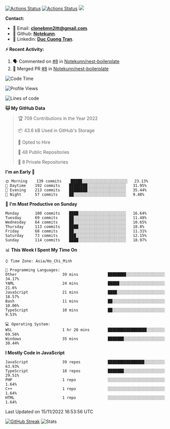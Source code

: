 [![Actions Status](https://github.com/Notekunn/Notekunn/workflows/wakatime-stats/badge.svg)](https://github.com/Notekunn/Notekunn/actions)
[![Actions Status](https://github.com/Notekunn/Notekunn/workflows/update-gh-activity/badge.svg)](https://github.com/Notekunn/Notekunn/actions)
![](https://visitor-badge.glitch.me/badge?page_id=notekunn.notekunn)

<!--![Notekunn](https://count.getloli.com/get/@notekunn)-->

<!--![Meme](https://media1.tenor.com/images/1c6140897565e34a4e98f618e220dc0d/tenor.gif)-->

<!--![Personal npm card](https://i.imgur.com/mi8nZo1.png)-->

**Contact:**

- 🐍 Email: **[clonebmn2itt@gmail.com](mailto:clonebmn2itt@gmail.com)**.
- 🐬 Github: **[Notekunn](https://github.com/Notekunn)**.
- 🐬 Linkedin: **[Duc Cuong Tran](https://www.linkedin.com/in/notekunn/)**.

**:zap: Recent Activity:**

<!--START_SECTION:activity-->
1. 🗣 Commented on [#8](https://github.com/Notekunn/nest-boilerplate/issues/8) in [Notekunn/nest-boilerplate](https://github.com/Notekunn/nest-boilerplate)
2. 🎉 Merged PR [#8](https://github.com/Notekunn/nest-boilerplate/pull/8) in [Notekunn/nest-boilerplate](https://github.com/Notekunn/nest-boilerplate)
<!--END_SECTION:activity-->

<!--START_SECTION:waka-->
![Code Time](http://img.shields.io/badge/Code%20Time-2%2C273%20hrs%2012%20mins-blue)

![Profile Views](http://img.shields.io/badge/Profile%20Views-30-blue)

![Lines of code](https://img.shields.io/badge/From%20Hello%20World%20I%27ve%20Written-351%20Thousand%20lines%20of%20code-blue)

**🐱 My GitHub Data** 

> 🏆 709 Contributions in the Year 2022
 > 
> 📦 43.6 kB Used in GitHub's Storage 
 > 
> 💼 Opted to Hire
 > 
> 📜 48 Public Repositories 
 > 
> 🔑 8 Private Repositories  
 > 
**I'm an Early 🐤** 

```text
🌞 Morning    139 commits    █████░░░░░░░░░░░░░░░░░░░░   23.13% 
🌆 Daytime    192 commits    ████████░░░░░░░░░░░░░░░░░   31.95% 
🌃 Evening    213 commits    ████████░░░░░░░░░░░░░░░░░   35.44% 
🌙 Night      57 commits     ██░░░░░░░░░░░░░░░░░░░░░░░   9.48%

```
📅 **I'm Most Productive on Sunday** 

```text
Monday       100 commits    ████░░░░░░░░░░░░░░░░░░░░░   16.64% 
Tuesday      69 commits     ██░░░░░░░░░░░░░░░░░░░░░░░   11.48% 
Wednesday    64 commits     ██░░░░░░░░░░░░░░░░░░░░░░░   10.65% 
Thursday     113 commits    ████░░░░░░░░░░░░░░░░░░░░░   18.8% 
Friday       68 commits     ██░░░░░░░░░░░░░░░░░░░░░░░   11.31% 
Saturday     73 commits     ███░░░░░░░░░░░░░░░░░░░░░░   12.15% 
Sunday       114 commits    ████░░░░░░░░░░░░░░░░░░░░░   18.97%

```


📊 **This Week I Spent My Time On** 

```text
⌚︎ Time Zone: Asia/Ho_Chi_Minh

💬 Programming Languages: 
Other                    39 mins             ████████░░░░░░░░░░░░░░░░░   34.17% 
YAML                     24 mins             █████░░░░░░░░░░░░░░░░░░░░   21.6% 
JavaScript               21 mins             ████░░░░░░░░░░░░░░░░░░░░░   18.57% 
Bash                     11 mins             ██░░░░░░░░░░░░░░░░░░░░░░░   10.06% 
TypeScript               10 mins             ██░░░░░░░░░░░░░░░░░░░░░░░   9.53%

💻 Operating System: 
WSL                      1 hr 20 mins        █████████████████░░░░░░░░   69.56% 
Windows                  35 mins             ███████░░░░░░░░░░░░░░░░░░   30.44%

```

**I Mostly Code in JavaScript** 

```text
JavaScript               39 repos            ████████████████░░░░░░░░░   63.93% 
TypeScript               18 repos            ███████░░░░░░░░░░░░░░░░░░   29.51% 
PHP                      1 repo              ░░░░░░░░░░░░░░░░░░░░░░░░░   1.64% 
C++                      1 repo              ░░░░░░░░░░░░░░░░░░░░░░░░░   1.64% 
HTML                     1 repo              ░░░░░░░░░░░░░░░░░░░░░░░░░   1.64%

```



 Last Updated on 15/11/2022 16:53:56 UTC
<!--END_SECTION:waka-->
<!--START_SECTION:random-qoutes-->
<!--END_SECTION:random-qoutes-->

[![GitHub Streak](http://github-readme-streak-stats.herokuapp.com?user=notekunn&theme=radical&date_format=j%2Fn%5B%2FY%5D)](https://git.io/streak-stats)
![Stats](https://github-readme-stats.vercel.app/api?username=notekunn&show_icons=true&theme=radical&count_private=true)



